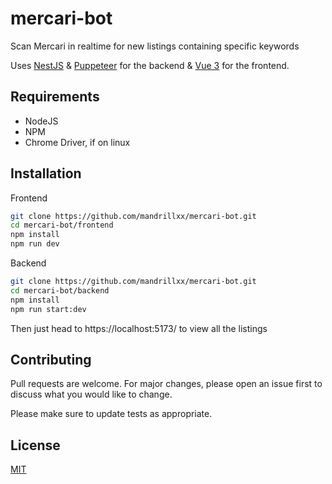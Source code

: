 # mercari-bot
Scan Mercari in realtime for new listings containing specific keywords

Uses [NestJS](https://nestjs.com/) & [Puppeteer](https://pptr.dev/) for the backend & [Vue 3](https://vuejs.org/) for the frontend.

## Requirements
- NodeJS
- NPM 
- Chrome Driver, if on linux

## Installation

Frontend 

```bash
git clone https://github.com/mandrillxx/mercari-bot.git
cd mercari-bot/frontend
npm install
npm run dev
```

Backend 

```bash
git clone https://github.com/mandrillxx/mercari-bot.git
cd mercari-bot/backend
npm install
npm run start:dev
```

Then just head to https://localhost:5173/ to view all the listings

## Contributing
Pull requests are welcome. For major changes, please open an issue first to discuss what you would like to change.

Please make sure to update tests as appropriate.

## License
[MIT](https://choosealicense.com/licenses/mit/)
